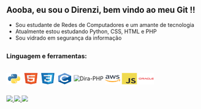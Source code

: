 ## Aooba, eu sou o Direnzi, bem vindo ao meu Git !!

- Sou estudante de Redes de Computadores e um amante de tecnologia
- Atualmente estou estudando Python, CSS, HTML e PHP
- Sou vidrado em segurança da informação

## 

<h3>Linguagem e ferramentas:</h3>
  <p>
    <div style="display: inline_block"><br>
      <img align="center" alt="Dira-Python" height="30" width="40" src="https://raw.githubusercontent.com/devicons/devicon/master/icons/python/python-original.svg">
      <img align="center" alt="Dira-HTML" height="30" width="40" src="https://raw.githubusercontent.com/devicons/devicon/master/icons/html5/html5-original.svg">
      <img align="center" alt="Dira-CSS" height="30" width="40" src="https://raw.githubusercontent.com/devicons/devicon/master/icons/css3/css3-original.svg">
      <img align="center" alt="Dira-C" height="30" width="40" src="https://raw.githubusercontent.com/devicons/devicon/master/icons/c/c-original.svg">
      <img align="center" alt="Dira-PHP" height="30" width="40" src="https://www.vectorlogo.zone/logos/php/php-icon.svg">
      <img align="center" alt="Dira-AWS" height="30" width="40" src="https://raw.githubusercontent.com/devicons/devicon/master/icons/amazonwebservices/amazonwebservices-original-wordmark.svg">
      <img align="center" alt="Dira-JS" height="30" width="40" src="https://raw.githubusercontent.com/devicons/devicon/master/icons/javascript/javascript-original.svg">
      <img align="center" alt="Dira-Oracle" height="30" width="40" src="https://raw.githubusercontent.com/devicons/devicon/master/icons/oracle/oracle-original.svg">
    </div>
  </p>

##

<div> 
    <a href="https://www.instagram.com/direnzii_" target="_blank">
      <img src="https://img.shields.io/badge/-Instagram-%23E4405F?style=for-the-badge&logo=instagram&logoColor=white" target="_blank">
    </a>
    <a href="mailto:thiagodirenzibiazato@gmail.com">
      <img src="https://img.shields.io/badge/-Gmail-%23333?style=for-the-badge&logo=gmail&logoColor=white" target="_blank">
    </a>
    <a href="https://www.linkedin.com/in/thiagodirenzi" target="_blank">
      <img src="https://img.shields.io/badge/-LinkedIn-%230077B5?style=for-the-badge&logo=linkedin&logoColor=white" target="_blank">
    </a>
</div>
